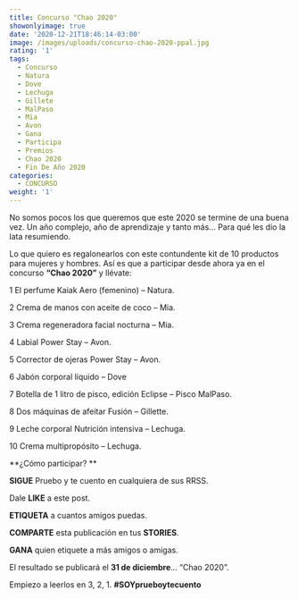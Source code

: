 ```yaml
---
title: Concurso "Chao 2020"
showonlyimage: true
date: '2020-12-21T18:46:14-03:00'
image: /images/uploads/concurso-chao-2020-ppal.jpg
rating: '1'
tags:
  - Concurso
  - Natura
  - Dove
  - Lechuga
  - Gillete
  - MalPaso
  - Mia
  - Avon
  - Gana
  - Participa
  - Premios
  - Chao 2020
  - Fin De Año 2020
categories:
  - CONCURSO
weight: '1'
---
```

No somos pocos los que queremos que este 2020 se termine de una buena vez. Un año complejo, año de aprendizaje y tanto más… Para qué les dio la lata resumiendo. 

Lo que quiero es regalonearlos con este contundente kit de 10 productos para mujeres y hombres. Así es que a participar desde ahora ya en el concurso **“Chao 2020”** y llévate:



1 El perfume Kaiak Aero (femenino) – Natura.



2 Crema de manos con aceite de coco – Mia.



3 Crema regeneradora facial nocturna – Mia.



4 Labial Power Stay – Avon.



5 Corrector de ojeras Power Stay – Avon.



6 Jabón corporal líquido – Dove



7 Botella de 1 litro de pisco, edición Eclipse – Pisco MalPaso.



8 Dos máquinas de afeitar Fusión – Gillette.



9 Leche corporal Nutrición intensiva – Lechuga.



10 Crema multipropósito – Lechuga.



**¿Cómo participar?**



**SIGUE** Pruebo y te cuento en cualquiera de sus RRSS.

Dale **LIKE** a este post.

**ETIQUETA** a cuantos amigos puedas.

**COMPARTE** esta publicación en tus **STORIES**.

**GANA** quien etiquete a más amigos o amigas.

El resultado se publicará el **31 de diciembre**… “Chao 2020”.

Empiezo a leerlos en 3, 2, 1. **\#SOYprueboytecuento**
